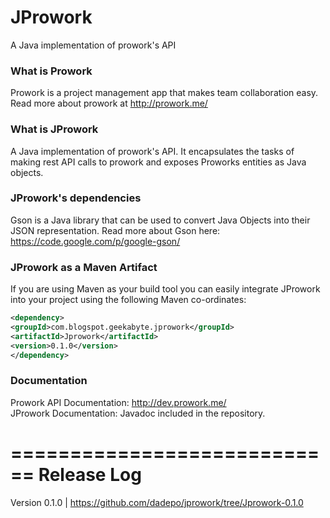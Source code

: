 JProwork
========

A Java implementation of prowork's API

<h3>What is Prowork</h3>

Prowork is a project management app that makes team collaboration easy. Read more about prowork at <a href="http://prowork.me/">http://prowork.me/</a>

<h3>What is JProwork</h3>
A Java implementation of prowork's API. It encapsulates the tasks of making rest API calls to prowork and exposes Proworks entities as Java objects.


<h3>JProwork's dependencies</h3>
Gson is a Java library that can be used to convert Java Objects into their JSON representation. Read more about Gson here: <a href="https://code.google.com/p/google-gson/">https://code.google.com/p/google-gson/ </a>

<h3>JProwork as a Maven Artifact</h3>
If you are using Maven as your build tool you can easily integrate JProwork into your project using the following Maven co-ordinates:

```xml
<dependency>
<groupId>com.blogspot.geekabyte.jprowork</groupId>
<artifactId>Jprowork</artifactId>
<version>0.1.0</version>
</dependency>
```



<h3>Documentation</h3>

Prowork API Documentation: <a href="http://dev.prowork.me/">http://dev.prowork.me/</a>
<br/>
JProwork Documentation: Javadoc included in the repository.

============================
Release Log
============================
Version 0.1.0 | https://github.com/dadepo/jprowork/tree/Jprowork-0.1.0
